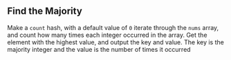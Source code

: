 ## Find the Majority
Make a `count` hash, with a default value of `0`
iterate through the `nums` array, and count how many times each integer occurred in the array.
Get the element with the highest value, and output the key and value. The key is the majority integer and the value is the number of times it occurred
